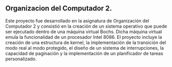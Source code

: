 ## Organizacion del Computador 2. 
Este proyecto fue desarrollado en la asignatura de Organización del Computador 2 y consistió en la creación de un sistema operativo que puede ser ejecutado dentro de una máquina virtual Bochs. Dicha máquina virtual emula la funcionalidad de un procesador Intel 8086. El proyecto incluye la creación de una estructura de kernel, la implementación de la transición del modo real al modo protegido, el diseño de un sistema de interrupciones, la capacidad de paginación y la implementación de un planificador de tareas personalizado.
